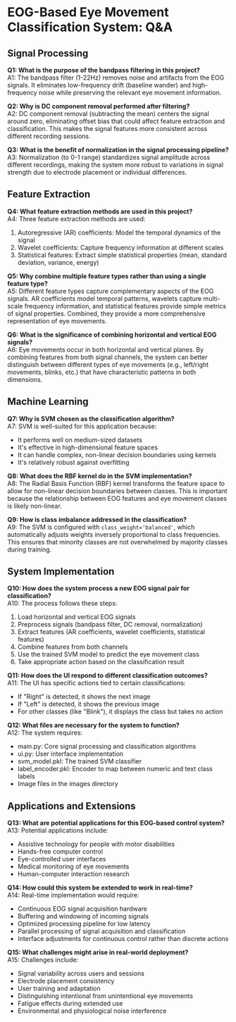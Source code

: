 # EOG-Based Eye Movement Classification System: Q&A

## Signal Processing

**Q1: What is the purpose of the bandpass filtering in this project?**  
A1: The bandpass filter (1-22Hz) removes noise and artifacts from the EOG signals. It eliminates low-frequency drift (baseline wander) and high-frequency noise while preserving the relevant eye movement information.

**Q2: Why is DC component removal performed after filtering?**  
A2: DC component removal (subtracting the mean) centers the signal around zero, eliminating offset bias that could affect feature extraction and classification. This makes the signal features more consistent across different recording sessions.

**Q3: What is the benefit of normalization in the signal processing pipeline?**  
A3: Normalization (to 0-1 range) standardizes signal amplitude across different recordings, making the system more robust to variations in signal strength due to electrode placement or individual differences.

## Feature Extraction

**Q4: What feature extraction methods are used in this project?**  
A4: Three feature extraction methods are used:
1. Autoregressive (AR) coefficients: Model the temporal dynamics of the signal
2. Wavelet coefficients: Capture frequency information at different scales
3. Statistical features: Extract simple statistical properties (mean, standard deviation, variance, energy)

**Q5: Why combine multiple feature types rather than using a single feature type?**  
A5: Different feature types capture complementary aspects of the EOG signals. AR coefficients model temporal patterns, wavelets capture multi-scale frequency information, and statistical features provide simple metrics of signal properties. Combined, they provide a more comprehensive representation of eye movements.

**Q6: What is the significance of combining horizontal and vertical EOG signals?**  
A6: Eye movements occur in both horizontal and vertical planes. By combining features from both signal channels, the system can better distinguish between different types of eye movements (e.g., left/right movements, blinks, etc.) that have characteristic patterns in both dimensions.

## Machine Learning

**Q7: Why is SVM chosen as the classification algorithm?**  
A7: SVM is well-suited for this application because:
- It performs well on medium-sized datasets
- It's effective in high-dimensional feature spaces
- It can handle complex, non-linear decision boundaries using kernels
- It's relatively robust against overfitting

**Q8: What does the RBF kernel do in the SVM implementation?**  
A8: The Radial Basis Function (RBF) kernel transforms the feature space to allow for non-linear decision boundaries between classes. This is important because the relationship between EOG features and eye movement classes is likely non-linear.

**Q9: How is class imbalance addressed in the classification?**  
A9: The SVM is configured with `class_weight='balanced'`, which automatically adjusts weights inversely proportional to class frequencies. This ensures that minority classes are not overwhelmed by majority classes during training.

## System Implementation

**Q10: How does the system process a new EOG signal pair for classification?**  
A10: The process follows these steps:
1. Load horizontal and vertical EOG signals
2. Preprocess signals (bandpass filter, DC removal, normalization)
3. Extract features (AR coefficients, wavelet coefficients, statistical features)
4. Combine features from both channels
5. Use the trained SVM model to predict the eye movement class
6. Take appropriate action based on the classification result

**Q11: How does the UI respond to different classification outcomes?**  
A11: The UI has specific actions tied to certain classifications:
- If "Right" is detected, it shows the next image
- If "Left" is detected, it shows the previous image
- For other classes (like "Blink"), it displays the class but takes no action

**Q12: What files are necessary for the system to function?**  
A12: The system requires:
- main.py: Core signal processing and classification algorithms
- ui.py: User interface implementation
- svm_model.pkl: The trained SVM classifier
- label_encoder.pkl: Encoder to map between numeric and text class labels
- Image files in the images directory

## Applications and Extensions

**Q13: What are potential applications for this EOG-based control system?**  
A13: Potential applications include:
- Assistive technology for people with motor disabilities
- Hands-free computer control
- Eye-controlled user interfaces
- Medical monitoring of eye movements
- Human-computer interaction research

**Q14: How could this system be extended to work in real-time?**  
A14: Real-time implementation would require:
- Continuous EOG signal acquisition hardware
- Buffering and windowing of incoming signals
- Optimized processing pipeline for low latency
- Parallel processing of signal acquisition and classification
- Interface adjustments for continuous control rather than discrete actions

**Q15: What challenges might arise in real-world deployment?**  
A15: Challenges include:
- Signal variability across users and sessions
- Electrode placement consistency
- User training and adaptation
- Distinguishing intentional from unintentional eye movements
- Fatigue effects during extended use
- Environmental and physiological noise interference 